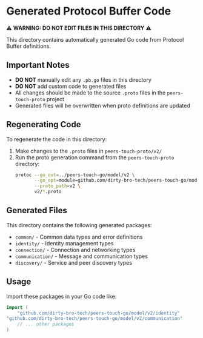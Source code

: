 # Generated Protocol Buffer Code

⚠️ **WARNING: DO NOT EDIT FILES IN THIS DIRECTORY** ⚠️

This directory contains automatically generated Go code from Protocol Buffer definitions. 

## Important Notes

- **DO NOT** manually edit any `.pb.go` files in this directory
- **DO NOT** add custom code to generated files
- All changes should be made to the source `.proto` files in the `peers-touch-proto` project
- Generated files will be overwritten when proto definitions are updated

## Regenerating Code

To regenerate the code in this directory:

1. Make changes to the `.proto` files in `peers-touch-proto/v2/`
2. Run the proto generation command from the `peers-touch-proto` directory:
   ```bash
   protoc --go_out=../peers-touch-go/model/v2 \
          --go_opt=module=github.com/dirty-bro-tech/peers-touch-go/model/v2 \
          --proto_path=v2 \
          v2/*.proto
   ```

## Generated Files

This directory contains the following generated packages:
- `common/` - Common data types and error definitions
- `identity/` - Identity management types
- `connection/` - Connection and networking types  
- `communication/` - Message and communication types
- `discovery/` - Service and peer discovery types

## Usage

Import these packages in your Go code like:
```go
import (
    "github.com/dirty-bro-tech/peers-touch-go/model/v2/identity"
"github.com/dirty-bro-tech/peers-touch-go/model/v2/communication"
    // ... other packages
)
```